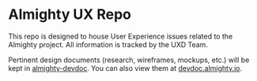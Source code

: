 # Almighty UX Repo

This repo is designed to house User Experience issues related to the Almighty project.
All information is tracked by the UXD Team.

Pertinent design documents (research, wireframes, mockups, etc.) will be kept in [almighty-devdoc][1]. You can also view them at [devdoc.almighty.io][2].

[1]: https://github.com/almighty/almighty-devdoc/tree/master/ux
[2]: http://devdoc.almighty.io/ux/ux-overview.html
